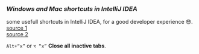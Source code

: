 ### _Windows and Mac shortcuts in IntelliJ IDEA_

some usefull shortcuts in IntelliJ IDEA, for a good developer experience 😎.
[source 1](https://blog.jetbrains.com/idea/2022/10/top-underrated-shortcuts/)  
[source 2](https://resources.jetbrains.com/storage/products/intellij-idea/docs/IntelliJIDEA_ReferenceCard.pdf)

`Alt+“x”` or `⌥ “x”`  **Close all inactive tabs**.  